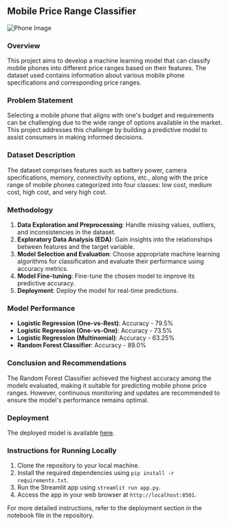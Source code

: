 ## Mobile Price Range Classifier
![Phone Image](data/images.phot1_image.jpg)

### Overview
This project aims to develop a machine learning model that can classify mobile phones into different price ranges based on their features. The dataset used contains information about various mobile phone specifications and corresponding price ranges.

### Problem Statement
Selecting a mobile phone that aligns with one's budget and requirements can be challenging due to the wide range of options available in the market. This project addresses this challenge by building a predictive model to assist consumers in making informed decisions.

### Dataset Description
The dataset comprises features such as battery power, camera specifications, memory, connectivity options, etc., along with the price range of mobile phones categorized into four classes: low cost, medium cost, high cost, and very high cost.

### Methodology
1. **Data Exploration and Preprocessing**: Handle missing values, outliers, and inconsistencies in the dataset.
2. **Exploratory Data Analysis (EDA)**: Gain insights into the relationships between features and the target variable.
3. **Model Selection and Evaluation**: Choose appropriate machine learning algorithms for classification and evaluate their performance using accuracy metrics.
4. **Model Fine-tuning**: Fine-tune the chosen model to improve its predictive accuracy.
5. **Deployment**: Deploy the model for real-time predictions.

### Model Performance
- **Logistic Regression (One-vs-Rest)**: Accuracy - 79.5%
- **Logistic Regression (One-vs-One)**: Accuracy - 73.5%
- **Logistic Regression (Multinomial)**: Accuracy - 63.25%
- **Random Forest Classifier**: Accuracy - 89.0%

### Conclusion and Recommendations
The Random Forest Classifier achieved the highest accuracy among the models evaluated, making it suitable for predicting mobile phone price ranges. However, continuous monitoring and updates are recommended to ensure the model's performance remains optimal.

### Deployment
The deployed model is available [here](
https://mobile-price-classifier-yb95mfaklhsja2tjswhgq4.streamlit.app/ent_link).

### Instructions for Running Locally
1. Clone the repository to your local machine.
2. Install the required dependencies using `pip install -r requirements.txt`.
3. Run the Streamlit app using `streamlit run app.py`.
4. Access the app in your web browser at `http://localhost:8501`.

For more detailed instructions, refer to the deployment section in the notebook file in the repository.